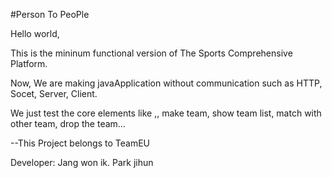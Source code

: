#Person To PeoPle

Hello world, 

This is the mininum functional version of The Sports Comprehensive Platform. 

Now, We are making javaApplication without communication such as HTTP, Socet, Server, Client.

We just test the core elements like ,, make team, show team list, match with other team, drop the team... 

--This Project belongs to TeamEU


Developer: Jang won ik. Park jihun